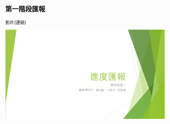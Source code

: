 ## 第一階段匯報

影片(連結)

[![影片](https://github.com/Leo90616/Photo/blob/main/0000.png)](https://youtu.be/rWRPUDOdHB4)
